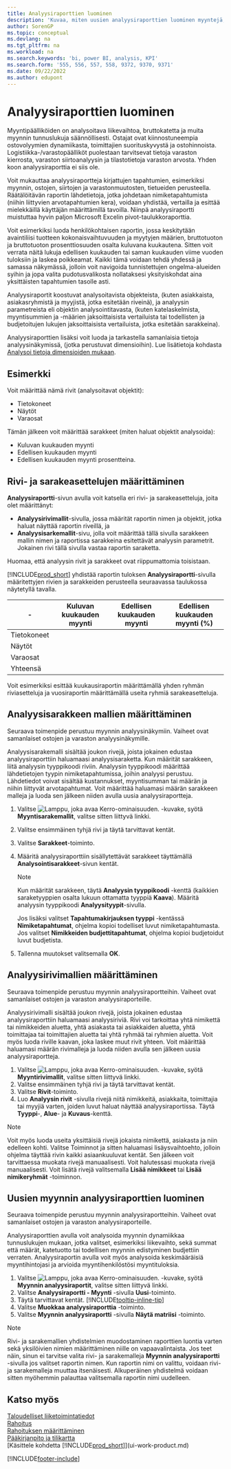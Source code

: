 ```yaml
---
title: Analyysiraporttien luominen
description: 'Kuvaa, miten uusien analyysiraporttien luominen myyntejä, ostoja ja varastoa varten sekä analyysimallien määrittäminen tapahtuu.'
author: SorenGP
ms.topic: conceptual
ms.devlang: na
ms.tgt_pltfrm: na
ms.workload: na
ms.search.keywords: 'bi, power BI, analysis, KPI'
ms.search.form: '555, 556, 557, 558, 9372, 9370, 9371'
ms.date: 09/22/2022
ms.author: edupont
---
```

# <a name="create-analysis-reports"></a>Analyysiraporttien luominen

Myyntipäälliköiden on analysoitava liikevaihtoa, bruttokatetta ja muita myynnin tunnuslukuja säännöllisesti. Ostajat ovat kiinnostuneempia ostovolyymien dynamiikasta, toimittajien suorituskyvystä ja ostohinnoista. Logistiikka-/varastopäälliköt puolestaan tarvitsevat tietoja varaston kierrosta, varaston siirtoanalyysin ja tilastotietoja varaston arvosta. Yhden koon analyysiraporttia ei siis ole.

Voit mukauttaa analyysiraportteja kirjattujen tapahtumien, esimerkiksi myynnin, ostojen, siirtojen ja varastonmuutosten, tietueiden perusteella. Räätälöitävän raportin lähdetietoja, jotka johdetaan nimiketapahtumista (niihin liittyvien arvotapahtumien kera), voidaan yhdistää, vertailla ja esittää mielekkäillä käyttäjän määrittämillä tavoilla. Niinpä analyysiraportti muistuttaa hyvin paljon Microsoft Excelin pivot-taulukkoraporttia.  

Voit esimerkiksi luoda henkilökohtaisen raportin, jossa keskitytään avaintiliisi tuotteen kokonaisvaihtuvuuden ja myytyjen määrien, bruttotuoton ja bruttotuoton prosenttiosuuden osalta kuluvana kuukautena. Sitten voit verrata näitä lukuja edellisen kuukauden tai saman kuukauden viime vuoden tuloksiin ja laskea poikkeamat. Kaikki tämä voidaan tehdä yhdessä ja samassa näkymässä, jolloin voit navigoida tunnistettujen ongelma-alueiden syihin ja jopa valita pudotusvalikosta nollataksesi yksityiskohdat aina yksittäisten tapahtumien tasolle asti.  

Analyysiraportit koostuvat analysoitavista objekteista, (kuten asiakkaista, asiakasryhmistä ja myyjistä, jotka esitetään riveinä), ja analyysin parametreista eli objektin analysointitavasta, (kuten katelaskelmista, myyntisummien ja -määrien jaksoittaisista vertailuista tai todellisten ja budjetoitujen lukujen jaksoittaisista vertailuista, jotka esitetään sarakkeina). 

Analyysiraporttien lisäksi voit luoda ja tarkastella samanlaisia tietoja analyysinäkymissä, (jotka perustuvat dimensioihin). Lue lisätietoja kohdasta [Analysoi tietoja dimensioiden mukaan](bi-how-analyze-data-dimension.md).

## <a name="example"></a>Esimerkki

Voit määrittää nämä rivit (analysoitavat objektit):  

- Tietokoneet  
- Näytöt  
- Varaosat  

Tämän jälkeen voit määrittää sarakkeet (miten haluat objektit analysoida):  

- Kuluvan kuukauden myynti  
- Edellisen kuukauden myynti  
- Edellisen kuukauden myynti prosentteina.  

## <a name="setting-up-line-and-column-layouts"></a>Rivi- ja sarakeasettelujen määrittäminen

**Analyysiraportti**-sivun avulla voit katsella eri rivi- ja sarakeasetteluja, joita olet määrittänyt:

* **Analyysirivimallit**-sivulla, jossa määrität raportin nimen ja objektit, jotka haluat näyttää raportin riveillä, ja
* **Analyysisarkemallit**-sivu, jolla voit määrittää tällä sivulla sarakkeen mallin nimen ja raportissa sarakkeina esitettävät analyysin parametrit. Jokainen rivi tällä sivulla vastaa raportin saraketta. 

Huomaa, että analyysin rivit ja sarakkeet ovat riippumattomia toisistaan.  

[!INCLUDE[prod_short](includes/prod_short.md)] yhdistää raportin tuloksen **Analyysiraportti**-sivulla määritettyjen rivien ja sarakkeiden perusteella seuraavassa taulukossa näytetyllä tavalla.  

|- |Kuluvan kuukauden myynti|Edellisen kuukauden myynti|Edellisen kuukauden myynti (%)|  
|-|-|-|-|  
|Tietokoneet| | | |  
|Näytöt| | | |  
|Varaosat| | | |  
|Yhteensä| | | |  

Voit esimerkiksi esittää kuukausiraportin määrittämällä yhden ryhmän riviasetteluja ja vuosiraportin määrittämällä useita ryhmiä sarakeasetteluja.

## <a name="set-up-analysis-column-templates"></a>Analyysisarakkeen mallien määrittäminen

Seuraava toimenpide perustuu myynnin analyysinäkymiin. Vaiheet ovat samanlaiset ostojen ja varaston analyysinäkymille.

Analyysisarakemalli sisältää joukon rivejä, joista jokainen edustaa analyysiraporttiin haluamaasi analyysisaraketta. Kun määrität sarakkeen, liitä analyysin tyyppikoodi riviin. Analyysin tyyppikoodi määrittää lähdetietojen tyypin nimiketapahtumissa, joihin analyysi perustuu. Lähdetiedot voivat sisältää kustannukset, myyntisumman tai määrän ja niihin liittyvät arvotapahtumat. Voit määrittää haluamasi määrän sarakkeen malleja ja luoda sen jälkeen niiden avulla uusia analyysiraportteja.    

1. Valitse ![Lamppu, joka avaa Kerro-ominaisuuden.](media/ui-search/search_small.png "Kerro, mitä haluat tehdä") -kuvake, syötä **Myyntisarakemallit**, valitse sitten liittyvä linkki.  
2. Valitse ensimmäinen tyhjä rivi ja täytä tarvittavat kentät.
3. Valitse **Sarakkeet**-toiminto.  
4. Määritä analyysiraporttiin sisällytettävät sarakkeet täyttämällä **Analysointisarakkeet**-sivun kentät.  

    > [!NOTE]  
    > Kun määrität sarakkeen, täytä **Analyysin tyyppikoodi** -kenttä (kaikkien saraketyyppien osalta lukuun ottamatta tyyppiä **Kaava**). Määritä analyysin tyyppikoodi **Analyysityypit**-sivulla.  
    
    Jos lisäksi valitset **Tapahtumakirjauksen tyyppi** -kentässä **Nimiketapahtumat**, ohjelma kopioi todelliset luvut nimiketapahtumasta. Jos valitset **Nimikkeiden budjettitapahtumat**, ohjelma kopioi budjetoidut luvut budjetista.  
5. Tallenna muutokset valitsemalla  **OK**.  

## <a name="set-up-analysis-line-templates"></a>Analyysirivimallien määrittäminen

Seuraava toimenpide perustuu myynnin analyysiraportteihin. Vaiheet ovat samanlaiset ostojen ja varaston analyysiraporteille.

Analyysirivimalli sisältää joukon rivejä, joista jokainen edustaa analyysiraporttiin haluamaasi analyysiriviä. Rivi voi tarkoittaa yhtä nimikettä tai nimikkeiden aluetta, yhtä asiakasta tai asiakkaiden aluetta, yhtä toimittajaa tai toimittajien aluetta tai yhtä ryhmää tai ryhmien aluetta. Voit myös luoda riville kaavan, joka laskee muut rivit yhteen. Voit määrittää haluamasi määrän rivimalleja ja luoda niiden avulla sen jälkeen uusia analyysiraportteja.   

1. Valitse ![Lamppu, joka avaa Kerro-ominaisuuden.](media/ui-search/search_small.png "Kerro, mitä haluat tehdä") -kuvake, syötä **Myyntirivimallit**, valitse sitten liittyvä linkki.  
2. Valitse ensimmäinen tyhjä rivi ja täytä tarvittavat kentät.
3. Valitse **Rivit**-toiminto.  
4. Luo **Analyysin rivit** -sivulla rivejä niitä nimikkeitä, asiakkaita, toimittajia tai myyjiä varten, joiden luvut haluat näyttää analyysiraportissa. Täytä **Tyyppi**-, **Alue**- ja **Kuvaus**-kenttä.  

> [!NOTE]  
> Voit myös luoda useita yksittäisiä rivejä jokaista nimikettä, asiakasta ja niin edelleen kohti. Valitse Toiminnot ja sitten haluamasi lisäysvaihtoehto, jolloin ohjelma täyttää rivin kaikki asiaankuuluvat kentät. Sen jälkeen voit tarvittaessa muokata rivejä manuaalisesti. Voit halutessasi muokata rivejä manuaalisesti. Voit lisätä rivejä valitsemalla **Lisää nimikkeet** tai **Lisää nimikeryhmät** -toiminnon.  

## <a name="create-a-new-sales-analysis-report"></a>Uusien myynnin analyysiraporttien luominen

Seuraava toimenpide perustuu myynnin analyysiraportteihin. Vaiheet ovat samanlaiset ostojen ja varaston analyysiraporteille.

Analyysiraporttien avulla voit analysoida myynnin dynamiikkaa tunnuslukujen mukaan, jotka valitset, esimerkiksi liikevaihto, sekä summat että määrät, katetuotto tai todellisen myynnin edistyminen budjettiin verraten. Analyysiraportin avulla voit myös analysoida keskimääräisiä myyntihintojasi ja arvioida myyntihenkilöstösi myyntituloksia.  

1. Valitse ![Lamppu, joka avaa Kerro-ominaisuuden.](media/ui-search/search_small.png "Kerro, mitä haluat tehdä") -kuvake, syötä **Myynnin analyysiraportit**, valitse sitten liittyvä linkki.  
2. Valitse **Analyysiraportti - Myynti** -sivulla **Uusi**-toiminto.
3. Täytä tarvittavat kentät. [!INCLUDE[tooltip-inline-tip](includes/tooltip-inline-tip_md.md)]
4. Valitse **Muokkaa analyysiraporttia** -toiminto.
5. Valitse **Myynnin analyysiraportti** -sivulla **Näytä matriisi** -toiminto.  

> [!NOTE]  
> Rivi- ja sarakemallien yhdistelmien muodostaminen raporttien luontia varten sekä yksilöivien nimien määrittäminen niille on vapaavalintaista. Jos teet näin, sinun ei tarvitse valita rivi- ja sarakemalleja **Myynnin analyysiraportti** -sivulla jos valitset raportin nimen. Kun raportin nimi on valittu, voidaan rivi- ja sarakemalleja muuttaa itsenäisesti. Alkuperäinen yhdistelmä voidaan sitten myöhemmin palauttaa valitsemalla raportin nimi uudelleen.

## <a name="see-also"></a>Katso myös

[Taloudelliset liiketoimintatiedot](bi.md)  
[Rahoitus](finance.md)  
[Rahoituksen määrittäminen](finance-setup-finance.md)  
[Pääkirjanpito ja tilikartta](finance-general-ledger.md)  
[Käsittele kohdetta [!INCLUDE[prod_short](includes/prod_short.md)]](ui-work-product.md)  

[!INCLUDE[footer-include](includes/footer-banner.md)]
